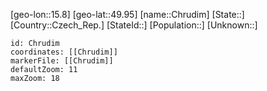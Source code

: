 ﻿---
location: [49.95,15.8]
mapzoom: [7,12] 
mapmarker: city 
type: City
tags:
- geo/City


SpocWebEntityId: 29606
isDeleted: false
confidential: public

---
[geo-lon::15.8]
[geo-lat::49.95]
[name::Chrudim]
[State::]
[Country::Czech_Rep.]
[StateId::]
[Population::]
[Unknown::]


```leaflet
id: Chrudim
coordinates: [[Chrudim]]
markerFile: [[Chrudim]]
defaultZoom: 11 
maxZoom: 18
```
